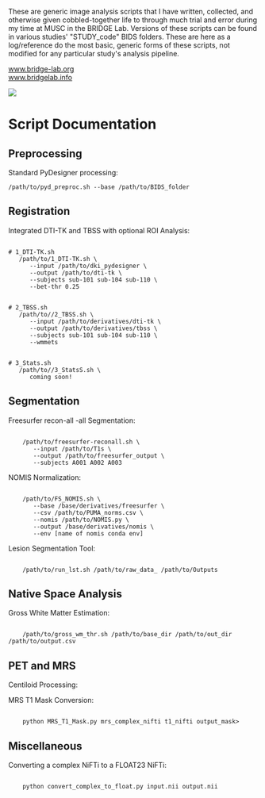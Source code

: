 These are generic image analysis scripts that I have written, collected, 
and otherwise given cobbled-together life to through much trial and error during my time 
at MUSC in the BRIDGE Lab. Versions of these scripts can be found in various studies' 
"STUDY_code" BIDS folders. These are here as a log/reference do the most basic, generic 
forms of these scripts, not modified for any particular study's analysis pipeline.

www.bridge-lab.org</br>
www.bridgelab.info</br>

<img src="https://www.bridge-lab.org/storage/329/9f17e7e8-434b-4d67-85f7-bc57bcd496cc/bridge-logo.png">

<h1>Script Documentation</h1>

<h2>Preprocessing</h2>

Standard PyDesigner processing: 

<pre><code>/path/to/pyd_preproc.sh --base /path/to/BIDS_folder</code></pre>

<h2>Registration</h2>

Integrated DTI-TK and TBSS with optional ROI Analysis: 

<pre><code>
# 1_DTI-TK.sh
   /path/to/1_DTI-TK.sh \
      --input /path/to/dki_pydesigner \
      --output /path/to/dti-tk \
      --subjects sub-101 sub-104 sub-110 \
      --bet-thr 0.25
</code></pre>
      
<pre><code>
# 2_TBSS.sh
   /path/to//2_TBSS.sh \
      --input /path/to/derivatives/dti-tk \
      --output /path/to/derivatives/tbss \
      --subjects sub-101 sub-104 sub-110 \
      --wmmets    
</code></pre>

<pre><code>
# 3_Stats.sh
   /path/to//3_StatsS.sh \
      coming soon!    
</code></pre>

<h2>Segmentation</h2>

Freesurfer recon-all -all Segmentation: 

<pre><code>
    /path/to/freesurfer-reconall.sh \
       --input /path/to/T1s \
       --output /path/to/freesurfer_output \
       --subjects A001 A002 A003
</code></pre>

NOMIS Normalization: 

<pre><code>
    /path/to/FS_NOMIS.sh \
       --base /base/derivatives/freesurfer \
       --csv /path/to/PUMA_norms.csv \
       --nomis /path/to/NOMIS.py \
       --output /base/derivatives/nomis \
       --env [name of nomis conda env]
</code></pre>

Lesion Segmentation Tool: 

<pre><code>
    /path/to/run_lst.sh /path/to/raw_data_ /path/to/Outputs 
</code></pre>

<h2>Native Space Analysis</h2>

Gross White Matter Estimation: 

<pre><code>
    /path/to/gross_wm_thr.sh /path/to/base_dir /path/to/out_dir /path/to/output.csv 
</code></pre>

<h2>PET and MRS</h2>

Centiloid Processing: 

MRS T1 Mask Conversion:

<pre><code>
    python MRS_T1_Mask.py mrs_complex_nifti t1_nifti output_mask>
</code></pre>

<h2>Miscellaneous</h2>

Converting a complex NiFTi to a FLOAT23 NiFTi: 

<pre><code>
    python convert_complex_to_float.py input.nii output.nii
</code></pre>

